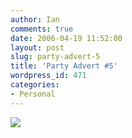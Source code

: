 ```yaml
---
author: Ian
comments: true
date: 2006-04-19 11:52:00
layout: post
slug: party-advert-5
title: 'Party Advert #5'
wordpress_id: 471
categories:
- Personal
---
```


<a href="http://www.marmablue.co.uk/fileserve/birthday-invite.pdf"><img src="http://www.marmablue.co.uk/images/random/bday-ad-dnf.jpg" border=0></a>
